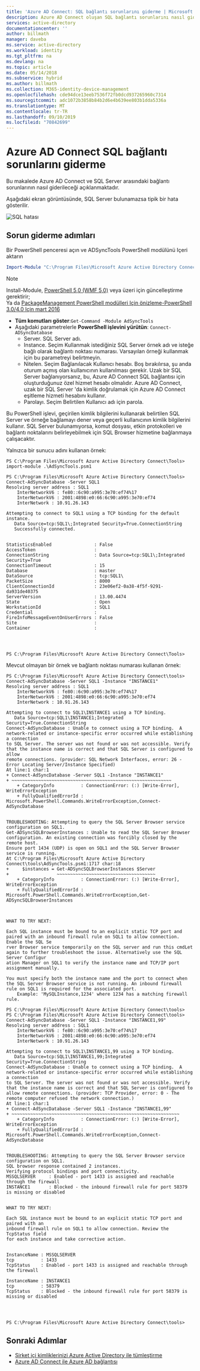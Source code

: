 ```yaml
---
title: 'Azure AD Connect: SQL bağlantı sorunlarını giderme | Microsoft Docs'
description: Azure AD Connect oluşan SQL bağlantı sorunlarını nasıl giderebileceğinizi açıklar.
services: active-directory
documentationcenter: ''
author: billmath
manager: daveba
ms.service: active-directory
ms.workload: identity
ms.tgt_pltfrm: na
ms.devlang: na
ms.topic: article
ms.date: 05/14/2018
ms.subservice: hybrid
ms.author: billmath
ms.collection: M365-identity-device-management
ms.openlocfilehash: cde94dce13eeb7536f72fb0dcd937265960c7314
ms.sourcegitcommit: adc1072b3858b84b2d6e4b639ee803b1dda5336a
ms.translationtype: MT
ms.contentlocale: tr-TR
ms.lasthandoff: 09/10/2019
ms.locfileid: "70842699"
---
```

# <a name="troubleshoot-sql-connectivity-issues-with-azure-ad-connect"></a>Azure AD Connect SQL bağlantı sorunlarını giderme
Bu makalede Azure AD Connect ve SQL Server arasındaki bağlantı sorunlarının nasıl giderileceği açıklanmaktadır. 

Aşağıdaki ekran görüntüsünde, SQL Server bulunamazsa tipik bir hata gösterilir.

![SQL hatası](./media/tshoot-connect-tshoot-sql-connectivity/sql1.png)

## <a name="troubleshooting-steps"></a>Sorun giderme adımları
Bir PowerShell penceresi açın ve ADSyncTools PowerShell modülünü Içeri aktarın

``` powershell
Import-Module "C:\Program Files\Microsoft Azure Active Directory Connect\Tools\AdSyncTools.psm1" 
```

>[!NOTE]
>Install-Module, [PowerShell 5,0 (WMF 5,0)](https://www.microsoft.com/download/details.aspx?id=50395) veya üzeri için güncelleştirme gerektirir;  
Ya da [PackageManagement PowerShell modülleri Için önizleme-PowerShell 3.0/4.0 Için mart 2016](/powershell/module/PackageManagement) 

- **Tüm komutları göster**:`Get-Command -Module AdSyncTools` 
- Aşağıdaki parametrelerle **PowerShell işlevini yürütün**: `Connect-ADSyncDatabase`
    - Server. SQL Server adı.
    - Instance. Seçim Kullanmak istediğiniz SQL Server örnek adı ve isteğe bağlı olarak bağlantı noktası numarası. Varsayılan örneği kullanmak için bu parametreyi belirtmeyin.
    - Nitelen. Seçim Bağlanılacak Kullanıcı hesabı. Boş bırakılırsa, şu anda oturum açmış olan kullanıcının kullanılması gerekir. Uzak bir SQL Server bağlanıyorsanız, bu, Azure AD Connect SQL bağlantısı için oluşturduğunuz özel hizmet hesabı olmalıdır. Azure AD Connect, uzak bir SQL Server 'da kimlik doğrulamak için Azure AD Connect eşitleme hizmeti hesabını kullanır.
    - Parolayı. Seçim Belirtilen Kullanıcı adı için parola.

Bu PowerShell işlevi, geçirilen kimlik bilgilerini kullanarak belirtilen SQL Server ve örneğe bağlamayı dener veya geçerli kullanıcının kimlik bilgilerini kullanır. SQL Server bulunamıyorsa, komut dosyası, etkin protokolleri ve bağlantı noktalarını belirleyebilmek için SQL Browser hizmetine bağlanmaya çalışacaktır.

Yalnızca bir sunucu adını kullanan örnek:
```
PS C:\Program Files\Microsoft Azure Active Directory Connect\Tools> import-module .\AdSyncTools.psm1

PS C:\Program Files\Microsoft Azure Active Directory Connect\Tools> Connect-AdSyncDatabase -Server SQL1
Resolving server address : SQL1
    InterNetworkV6 : fe80::6c90:a995:3e70:ef74%17
    InterNetworkV6 : 2001:4898:e0:66:6c90:a995:3e70:ef74
    InterNetwork : 10.91.26.143

Attempting to connect to SQL1 using a TCP binding for the default instance.
   Data Source=tcp:SQL1\;Integrated Security=True.ConnectionString
   Successfully connected.


StatisticsEnabled                : False
AccessToken                      : 
ConnectionString                 : Data Source=tcp:SQL1\;Integrated Security=True
ConnectionTimeout                : 15
Database                         : master
DataSource                       : tcp:SQL1\
PacketSize                       : 8000
ClientConnectionId               : 23e06ef2-0a38-4f5f-9291-da931de40375
ServerVersion                    : 13.00.4474
State                            : Open
WorkstationId                    : SQL1
Credential                       : 
FireInfoMessageEventOnUserErrors : False
Site                             : 
Container                        : 




PS C:\Program Files\Microsoft Azure Active Directory Connect\Tools> 
```

Mevcut olmayan bir örnek ve bağlantı noktası numarası kullanan örnek:

```
PS C:\Program Files\Microsoft Azure Active Directory Connect\tools> Connect-AdSyncDatabase -Server SQL1 -Instance "INSTANCE1"
Resolving server address : SQL1
    InterNetworkV6 : fe80::6c90:a995:3e70:ef74%17
    InterNetworkV6 : 2001:4898:e0:66:6c90:a995:3e70:ef74
    InterNetwork : 10.91.26.143

Attempting to connect to SQL1\INSTANCE1 using a TCP binding.
   Data Source=tcp:SQL1\INSTANCE1;Integrated Security=True.ConnectionString
Connect-AdSyncDatabase : Unable to connect using a TCP binding.  A network-related or instance-specific error occurred while establishing a connection 
to SQL Server. The server was not found or was not accessible. Verify that the instance name is correct and that SQL Server is configured to allow 
remote connections. (provider: SQL Network Interfaces, error: 26 - Error Locating Server/Instance Specified)
At line:1 char:1
+ Connect-AdSyncDatabase -Server SQL1 -Instance "INSTANCE1"
+ ~~~~~~~~~~~~~~~~~~~~~~~~~~~~~~~~~~~~~~~~~~~~~~~~~~~~~~~~~~~~
    + CategoryInfo          : ConnectionError: (:) [Write-Error], WriteErrorException
    + FullyQualifiedErrorId : Microsoft.PowerShell.Commands.WriteErrorException,Connect-AdSyncDatabase
 

TROUBLESHOOTING: Attempting to query the SQL Server Browser service configuration on SQL1.
Get-ADSyncSQLBrowserInstances : Unable to read the SQL Server Browser configuration. An existing connection was forcibly closed by the remote host. 
Ensure port 1434 (UDP) is open on SQL1 and the SQL Server Browser service is running. 
At C:\Program Files\Microsoft Azure Active Directory Connect\tools\AdSyncTools.psm1:1717 char:18
+     $instances = Get-ADSyncSQLBrowserInstances $Server
+                  ~~~~~~~~~~~~~~~~~~~~~~~~~~~~~~~~~~~~~
    + CategoryInfo          : ConnectionError: (:) [Write-Error], WriteErrorException
    + FullyQualifiedErrorId : Microsoft.PowerShell.Commands.WriteErrorException,Get-ADSyncSQLBrowserInstances
 


WHAT TO TRY NEXT:

Each SQL instance must be bound to an explicit static TCP port and paired with an inbound firewall rule on SQL1 to allow connection. Enable the SQL Se
rver Browser service temporarily on the SQL server and run this cmdLet again to further troubleshoot the issue. Alternatively use the SQL Server Configur
ation Manager on SQL1 to verify the instance name and TCP/IP port assignment manually. 

You must specify both the instance name and the port to connect when the SQL Server Browser service is not running. An inbound firewall rule on SQL1 is required for the associated port.
    Example: 'MySQLInstance,1234' where 1234 has a matching firewall rule.

PS C:\Program Files\Microsoft Azure Active Directory Connect\tools> 
PS C:\Program Files\Microsoft Azure Active Directory Connect\tools> Connect-AdSyncDatabase -Server SQL1 -Instance "INSTANCE1,99"
Resolving server address : SQL1
    InterNetworkV6 : fe80::6c90:a995:3e70:ef74%17
    InterNetworkV6 : 2001:4898:e0:66:6c90:a995:3e70:ef74
    InterNetwork : 10.91.26.143

Attempting to connect to SQL1\INSTANCE1,99 using a TCP binding.
   Data Source=tcp:SQL1\INSTANCE1,99;Integrated Security=True.ConnectionString
Connect-AdSyncDatabase : Unable to connect using a TCP binding.  A network-related or instance-specific error occurred while establishing a connection 
to SQL Server. The server was not found or was not accessible. Verify that the instance name is correct and that SQL Server is configured to allow remote connections. (provider: TCP Provider, error: 0 - The remote computer refused the network connection.)
At line:1 char:1
+ Connect-AdSyncDatabase -Server SQL1 -Instance "INSTANCE1,99"
+ ~~~~~~~~~~~~~~~~~~~~~~~~~~~~~~~~~~~~~~~~~~~~~~~~~~~~~~~~~~~~~~~
    + CategoryInfo          : ConnectionError: (:) [Write-Error], WriteErrorException
    + FullyQualifiedErrorId : Microsoft.PowerShell.Commands.WriteErrorException,Connect-AdSyncDatabase
 

TROUBLESHOOTING: Attempting to query the SQL Server Browser service configuration on SQL1.
SQL browser response contained 2 instances.
Verifying protocol bindings and port connectivity.
MSSQLSERVER     : Enabled - port 1433 is assigned and reachable through the firewall
INSTANCE1       : Blocked - the inbound firewall rule for port 58379 is missing or disabled


WHAT TO TRY NEXT:

Each SQL instance must be bound to an explicit static TCP port and paired with an
inbound firewall rule on SQL1 to allow connection. Review the TcpStatus field
for each instance and take corrective action.


InstanceName : MSSQLSERVER
tcp          : 1433
TcpStatus    : Enabled - port 1433 is assigned and reachable through the firewall

InstanceName : INSTANCE1
tcp          : 58379
TcpStatus    : Blocked - the inbound firewall rule for port 58379 is missing or disabled




PS C:\Program Files\Microsoft Azure Active Directory Connect\tools>  
```

## <a name="next-steps"></a>Sonraki Adımlar
- [Şirket içi kimliklerinizi Azure Active Directory ile tümleştirme](whatis-hybrid-identity.md)
-  [Azure AD Connect ile Azure AD bağlantısı](tshoot-connect-connectivity.md)
